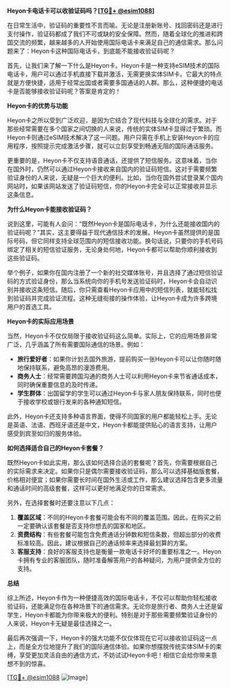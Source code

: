 **Heyon卡电话卡可以收验证码吗？[[TG💪+ @esim1088](https://t.me/s/esim1088)]**

在日常生活中，验证码的重要性不言而喻。无论是注册新账号、找回密码还是进行支付操作，验证码都成了我们不可或缺的安全保障。然而，随着全球化的推进和跨国交流的频繁，越来越多的人开始使用国际电话卡来满足自己的通信需求。那么问题来了：Heyon卡这种国际电话卡，到底能不能接收验证码呢？

首先，让我们来了解一下什么是Heyon卡。Heyon卡是一种支持eSIM技术的国际电话卡，用户可以通过手机直接下载并激活，无需更换实体SIM卡。它最大的特点就是方便快捷，适用于经常出国或者需要多国通话的人群。那么，这种便捷的电话卡是否能够接收验证码呢？答案是肯定的！

**Heyon卡的优势与功能**

Heyon卡之所以受到广泛欢迎，是因为它结合了现代科技与全球化的需求。对于那些经常需要在多个国家之间切换的人来说，传统的实体SIM卡显得过于繁琐。而Heyon卡则通过eSIM技术解决了这一问题。用户只需在手机上安装Heyon卡的应用程序，按照提示完成激活步骤，就可以立刻享受到畅通无阻的国际通话服务。

更重要的是，Heyon卡不仅支持语音通话，还提供了短信服务。这意味着，当你在国外时，仍然可以通过Heyon卡接收来自国内的验证码短信。这对于需要频繁验证身份的人来说，无疑是一个巨大的便利。比如，当你在国外尝试登录某个国内网站时，如果该网站发送了验证码短信，你的Heyon卡完全可以正常接收并显示这条信息。

**为什么Heyon卡能接收验证码？**

说到这里，可能有人会问：“既然Heyon卡是国际电话卡，为什么还能接收国内的验证码呢？”其实，这主要得益于现代通信技术的发展。Heyon卡虽然提供的是国际号码，但它同样支持全球范围内的短信接收功能。换句话说，只要你的手机号码绑定了相关的短信验证服务，无论身处何地，Heyon卡都可以帮助你顺利接收到这些验证码。

举个例子，如果你在国内注册了一个新的社交媒体账号，并且选择了通过短信验证码的方式验证身份，那么当系统向你的手机号发送验证码时，Heyon卡会自动识别并接收这条短信。随后，你只需查看Heyon卡应用中的短信列表，就能轻松找到验证码并完成验证流程。这种无缝衔接的操作体验，让Heyon卡成为许多跨境用户的首选工具。

**Heyon卡的实际应用场景**

当然，Heyon卡不仅仅局限于接收验证码这么简单。实际上，它的应用场景非常广泛，几乎涵盖了所有需要国际通信的场景。例如：

- **旅行爱好者**：如果你计划去国外旅游，提前购买一张Heyon卡可以让你随时随地保持联系，避免高昂的漫游费用。
- **商务人士**：经常需要跨国沟通的商务人士可以利用Heyon卡来节省通话成本，同时确保重要信息的及时传递。
- **学生群体**：出国留学的学生可以通过Heyon卡与家人朋友保持联系，同时也便于接收学校或银行发来的各种通知短信。

此外，Heyon卡还支持多种语言界面，使得不同国家的用户都能轻松上手。无论是英语、法语、西班牙语还是中文，Heyon卡都能提供贴心的语言支持，让用户感受到宾至如归的服务体验。

**如何选择适合自己的Heyon卡套餐？**

既然Heyon卡如此实用，那么该如何选择合适的套餐呢？首先，你需要根据自己的实际需求来决定。如果你只是偶尔需要接收验证码，那么可以选择基础版套餐，价格相对便宜；如果你需要长时间在国外生活或工作，那么建议选择包含更多流量和通话时间的高级套餐，这样可以更好地满足你的日常需求。

另外，在选择套餐时还要注意以下几点：

1. **覆盖区域**：不同的Heyon卡套餐可能会有不同的覆盖范围。因此，在购买之前一定要确认该套餐是否支持你想去的国家和地区。
2. **资费结构**：有些套餐可能包含免费通话分钟数和短信条数，但超出部分的收费标准较高。因此，建议根据自己的通话频率来选择最划算的方案。
3. **客服支持**：良好的客服支持也是衡量一款电话卡好坏的重要标准之一。Heyon卡拥有专业的客服团队，随时准备解答用户的各种疑问，为用户提供全方位的支持。

**总结**

综上所述，Heyon卡作为一种便捷高效的国际电话卡，不仅可以帮助你轻松接收验证码，还能满足你在各种场景下的通信需求。无论你是旅行者、商务人士还是留学生，Heyon卡都能为你带来极大的便利。特别是对于那些需要频繁验证身份的人来说，Heyon卡无疑是最佳选择之一。

最后再次强调一下，Heyon卡的强大功能不仅仅体现在它可以接收验证码这一点上，而是全方位地提升了我们的国际通信体验。如果你想摆脱传统实体SIM卡的束缚，享受更加灵活自由的通信方式，不妨试试Heyon卡吧！相信它会给你带来意想不到的惊喜。

[[TG💪+ @esim1088](https://t.me/s/esim1088) ![Image](https://i.postimg.cc/4NQfJmqS/Snipaste-2025-05-13-00-14-12.png)]